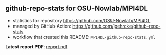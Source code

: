 ## github-repo-stats for OSU-Nowlab/MPI4DL

- statistics for repository https://github.com/OSU-Nowlab/MPI4DL
- managed by GitHub Action: https://github.com/jgehrcke/github-repo-stats
- workflow that created this README: `MPI4DL-github-repo-stats.yml`

**Latest report PDF**: [report.pdf](https://github.com/OSU-Nowlab/MPI4DL/raw/github-repo-stats/OSU-Nowlab/MPI4DL/latest-report/report.pdf)

